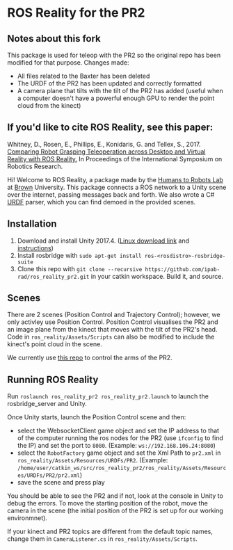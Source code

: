 # ROS Reality for the PR2

## Notes about this fork

This package is used for teleop with the PR2 so the original repo has been modified for that purpose. Changes made:
- All files related to the Baxter has been deleted
- The URDF of the PR2 has been updated and correctly formatted
- A camera plane that tilts with the tilt of the PR2 has added (useful when a computer doesn't have a powerful enough GPU to render the point cloud from the kinect)

## If you'd like to cite ROS Reality, see this paper:

Whitney, D., Rosen, E., Phillips, E., Konidaris, G. and Tellex, S., 2017. [Comparing Robot Grasping Teleoperation across Desktop and Virtual Reality with ROS Reality.](http://cs.brown.edu/people/gdk/pubs/vr_teleop.pdf) In Proceedings of the International Symposium on Robotics Research.


Hi! Welcome to ROS Reality, a package made by the [Humans to Robots Lab](http://h2r.cs.brown.edu/) at [Brown](https://en.wikipedia.org/wiki/Brown) University. This package connects a ROS network to a Unity scene over the internet, passing messages back and forth. We also wrote a C# [URDF](http://wiki.ros.org/urdf) parser, which you can find demoed in the provided scenes.

## Installation
1. Download and install Unity 2017.4. ([Linux download link](https://beta.unity3d.com/download/fbeab28dc46b/public_download.html) and [instructions](https://askubuntu.com/a/1078159))
2. Install rosbridge with `sudo apt-get install ros-<rosdistro>-rosbridge-suite`
3. Clone this repo with `git clone --recursive https://github.com/ipab-rad/ros_reality_pr2.git` in your catkin workspace. Build it, and source.

## Scenes
There are 2 scenes (Position Control and Trajectory Control); however, we only activley use Position Control. Position Control visualises the PR2 and an image plane from the kinect that moves with the tilt of the PR2's head. Code in `ros_reality/Assets/Scripts` can also be modified to include the kinect's point cloud in the scene.

We currently use [this repo](https://github.com/ipab-rad/htc_vive_teleop_stuff) to control the arms of the PR2.

## Running ROS Reality

Run `roslaunch ros_reality_pr2 ros_reality_pr2.launch` to launch the rosbridge_server and Unity.

Once Unity starts, launch the Position Control scene and then:
- select the WebsocketClient game object and set the IP address to that of the computer running the ros nodes for the PR2 (use `ifconfig` to find the IP) and set the port to `8080`. (Example: `ws://192.168.106.24:8080`)
- select the `RobotFactory` game object and set the Xml Path to `pr2.xml` in `ros_reality/Assets/Resources/URDFs/PR2`. (Example: `/home/user/catkin_ws/src/ros_reality_pr2/ros_reality/Assets/Resources/URDFs/PR2/pr2.xml`)
- save the scene and press play

You should be able to see the PR2 and if not, look at the console in Unity to debug the errors. To move the starting position of the robot, move the camera in the scene (the initial position of the PR2 is set up for our working environmnet).

If your kinect and PR2 topics are different from the default topic names, change them in `CameraListener.cs` in  `ros_reality/Assets/Scripts`.




